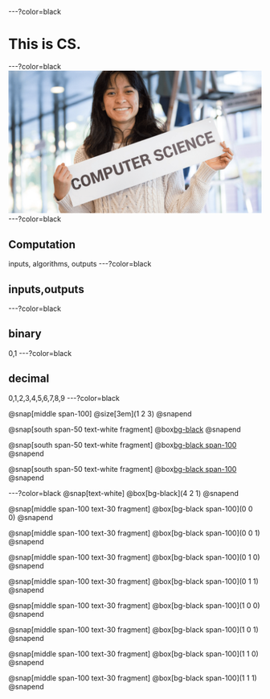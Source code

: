 ---?color=black
# This is CS.
---?color=black
![](assets/CS_bg.png)
---?color=black
## Computation
inputs, algorithms, outputs
---?color=black
## inputs,outputs
---?color=black
## binary
0,1
---?color=black
## decimal
0,1,2,3,4,5,6,7,8,9
---?color=black

@snap[middle span-100]
@size[3em](1   2   3)
@snapend

@snap[south span-50 text-white fragment]
@box[bg-black](100x1+10x2+1x3)
@snapend

@snap[south span-50 text-white fragment]
@box[bg-black span-100](100+20+3)
@snapend

@snap[south span-50 text-white fragment]
@box[bg-black span-100](123)
@snapend

---?color=black
@snap[text-white]
@box[bg-black](4  2  1)
@snapend

@snap[middle span-100 text-30 fragment]
@box[bg-black span-100](0  0  0)
@snapend

@snap[middle span-100 text-30 fragment]
@box[bg-black span-100](0  0  1)
@snapend

@snap[middle span-100 text-30 fragment]
@box[bg-black span-100](0  1  0)
@snapend

@snap[middle span-100 text-30 fragment]
@box[bg-black span-100](0  1  1)
@snapend

@snap[middle span-100 text-30 fragment]
@box[bg-black span-100](1  0  0)
@snapend

@snap[middle span-100 text-30 fragment]
@box[bg-black span-100](1  0  1)
@snapend

@snap[middle span-100 text-30 fragment]
@box[bg-black span-100](1  1  0)
@snapend

@snap[middle span-100 text-30 fragment]
@box[bg-black span-100](1  1  1)
@snapend
